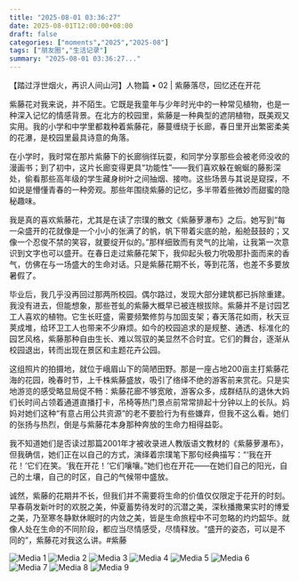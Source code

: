 ```yaml
---
title: "2025-08-01 03:36:27"
date: 2025-08-01T12:00:00+08:00
draft: false
categories: ["moments","2025","2025-08"]
tags: ["朋友圈","生活记录"]
summary: "2025-08-01 03:36:27..."
---
```


【踏过浮世烟火，再识人间山河】人物篇 • 02 | 紫藤落尽，回忆还在开花

紫藤花对我来说，并不陌生。它既是我童年与少年时光中的一种常见植物，也是一种深入记忆的情感背景。在北方的校园里，紫藤是一种典型的遮阴植物，既美观又实用。我的小学和中学里都栽种着紫藤花，藤蔓缠绕于长廊，春日里开出繁密柔美的花瀑，是校园里最具诗意的角落。

在小学时，我时常在那片紫藤下的长廊徜徉玩耍，和同学分享那些会被老师没收的漫画书；到了初中，这片长廊变得更具“功能性”——我们喜欢躲在蜿蜒的藤影深处，偷看那些高年级的学生藏身树叶之间抽烟、接吻。这些场景与其说是窥探，不如说是懵懂青春的一种旁观。那些年围绕紫藤的记忆，多半带着些微妙而甜蜜的隐秘趣味。

我是真的喜欢紫藤花，尤其是在读了宗璞的散文《紫藤萝瀑布》之后。她写到“每一朵盛开的花就像是一个小小的张满了的帆，帆下带着尖底的舱，船舱鼓鼓的；又像一个忍俊不禁的笑容，就要绽开似的。”那样细致而有灵气的比喻，让我第一次意识到文字也可以盛开。在春日走过紫藤花架下，我仰起头极力吮吸那扑面而来的香气，仿佛在与一场盛大的生命对话。只是紫藤花期不长，等到花落，也差不多要放暑假了。

毕业后，我几乎没再回过那两所校园。偶尔路过，发现大部分建筑都已拆除重建。我没有进去，但能想象，那些苍虬的紫藤大概早已被连根拔除。紫藤并不是讨园艺工人喜欢的植物。它生长旺盛，需要频繁修剪与加固支架；春天落花如雨，秋天豆荚成堆，给环卫工人也带来不少麻烦。如今的校园追求的是规整、通透、标准化的园艺风格，紫藤那种自由生长、难以驾驭的美显然不合时宜。它们的舞台，逐渐从校园退出，转而出现在景区和主题花卉公园。

这组照片的拍摄地，就位于峨眉山下的简陋田野。那是一座占地200亩主打紫藤花海的花园，晚春时节，上千株紫藤盛放，吸引了络绎不绝的游客前来赏花。只是实地游览的感受略显局促不畅：紫藤花廊不够宽敞，游客众多，成群结队的退休大妈们长时间占领着通道直播打卡，吊椅等热门景点前常常排起十分钟以上的长队。妈妈对她们这种“有意占用公共资源”的老不要脸行为有些嫌弃，但我不这么看。她们的张扬与热烈，倒是与紫藤花本身那种奔放的生命力相得益彰。

我不知道她们是否读过那篇2001年才被收录进人教版语文教材的《紫藤萝瀑布》，但我确信，她们正在以自己的方式，演绎着宗璞笔下那句经典描写：“‘我在开花！’它们在笑。‘我在开花！’它们嚷嚷。”她们也在开花——在她们自己的阳光，自己的土壤，自己的时区，自己的气候带中盛放。

诚然，紫藤的花期并不长，但我们并不需要将生命的价值仅仅限定于花开的时刻。早春萌发新叶时的欢脱之美，仲夏蓄势待发时的沉潜之美，深秋播撒果实时的博爱之美，乃至寒冬静默休眠时的内敛之美，皆是生命旅程中不可忽略的灼灼韶华。就像人处在生命的不同阶段，都应当尽情感受，尽情释放。“盛开的姿态，可以是不同的”，紫藤花对我这么讲。
​
​#紫藤

![Media 1](/Moments/photos/2025-08-01/202508010336270.jpg)
![Media 2](/Moments/photos/2025-08-01/202508010336271.jpg)
![Media 3](/Moments/photos/2025-08-01/202508010336272.jpg)
![Media 4](/Moments/photos/2025-08-01/202508010336273.jpg)
![Media 5](/Moments/photos/2025-08-01/202508010336274.jpg)
![Media 6](/Moments/photos/2025-08-01/202508010336275.jpg)
![Media 7](/Moments/photos/2025-08-01/202508010336276.jpg)
![Media 8](/Moments/photos/2025-08-01/202508010336277.jpg)
![Media 9](/Moments/photos/2025-08-01/202508010336278.jpg)


